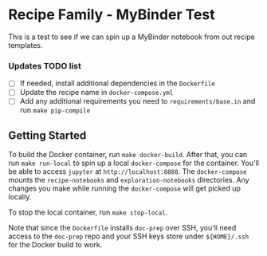 # Recipe Family - MyBinder Test

This is a test to see if we can spin up a MyBinder notebook from out recipe templates.

### Updates TODO list

- [ ] If needed, install additional dependencies in the `Dockerfile`
- [ ] Update the recipe name in `docker-compose.yml`
- [ ] Add any additional requirements you need to `requirements/base.in` and run `make pip-compile`

## Getting Started

To build the Docker container, run `make docker-build`. After that, you can run `make run-local`
to spin up a local `docker-compose` for the container. You'll be able to access `jupyter` at
`http://localhost:8888`. The `docker-compose` mounts the `recipe-notebooks` and
`exploration-notebooks` directories. Any changes you make while running the `docker-compose`
will get picked up locally.

To stop the local container, run `make stop-local`.

Note that since the `Dockerfile` installs `doc-prep` over SSH, you'll need access to the `doc-prep`
repo and your SSH keys store under `${HOME}/.ssh` for the Docker build to work.
